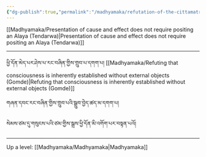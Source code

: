 ```yaml
---
{"dg-publish":true,"permalink":"/madhyamaka/refutation-of-the-cittamatra-system/"}
---
```


[[Madhyamaka/Presentation of cause and effect does not require positing an Alaya (Tendarwa)\|Presentation of cause and effect does not require positing an Alaya (Tendarwa)]]

---
ཕྱི་དོན་མེད་པར་ཤེས་པ་རང་བཞིན་གྱིས་གྲུབ་པ་དགག་པ།
[[Madhyamaka/Refuting that consciousness is inherently established without external objects (Gomde)\|Refuting that consciousness is inherently established without external objects (Gomde)]]

གཞན་དབང་རང་བཞིན་གྱིས་གྲུབ་པའི་སྒྲུབ་བྱེད་ཚད་མ་དགག་པ། 


སེམས་ཙམ་དུ་གསུངས་པའི་ཙམ་གྱིས་སྒྲས་ཕྱི་དོན་མི་འགོག་པར་བསྟན་པའོ།




---
Up a level: [[Madhyamaka/Madhyamaka\|Madhyamaka]]